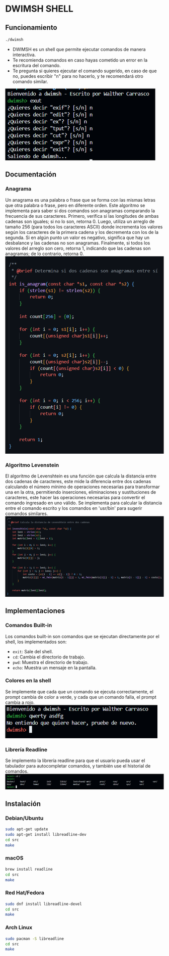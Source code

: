 # DWIMSH SHELL

## Funcionamiento

```bash
./dwimsh
```

- DWIMSH es un shell que permite ejecutar comandos de manera interactiva.
- Te recomienda comandos en caso hayas cometido un error en la escritura del comando.
- Te pregunta si quieres ejecutar el comando sugerido, en caso de que no, puedes escribir "n" para no hacerlo, y te recomendará otro comando similar.

![dwimsh](./img/example.png)


## Documentación


### Anagrama

Un anagrama es una palabra o frase que se forma con las mismas letras que otra palabra o frase, pero en diferente orden.
Este algoritmo se implementa para saber si dos comandos son anagramas comparando la frecuencia de sus caracteres. Primero, verifica si las longitudes de ambas cadenas son iguales; si no lo son, retorna 0. Luego, utiliza un arreglo de tamaño 256 (para todos los caracteres ASCII) donde incrementa los valores según los caracteres de la primera cadena y los decrementa con los de la segunda. Si en algún punto un valor es negativo, significa que hay un desbalance y las cadenas no son anagramas. Finalmente, si todos los valores del arreglo son cero, retorna 1, indicando que las cadenas son anagramas; de lo contrario, retorna 0.
![anagrama](./img/anagrama.png)



### Algoritmo Levenstein

El algoritmo de Levenshtein es una función que calcula la distancia entre dos cadenas de caracteres, este mide la diferencia entre dos cadenas calculando el número mínimo de operaciones necesarias para transformar una en la otra, permitiendo inserciones, eliminaciones y sustituciones de caracteres, este hacer las operaciones necesarias para convertir el comando ingresado en uno válido. Se implementa para calcular la distancia entre el comando escrito y los comandos en 'usr/bin' para sugerir comandos similares.
![levenstein](./img/levenstein.png)


## Implementaciones

### Comandos Built-in

Los comandos built-in son comandos que se ejecutan directamente por el shell, los implementados son:
- `exit`: Sale del shell.
- `cd`: Cambia el directorio de trabajo.
- `pwd`: Muestra el directorio de trabajo.
- `echo`: Muestra un mensaje en la pantalla.

### Colores en la shell
Se implemente que cada que un comando se ejecuta correctamente, el prompt cambia de color a verde, y cada que un comando falla, el prompt cambia a rojo.
![colores](./img/colores.png)

### Librería Readline
Se implemento la librería readline para que el usuario pueda usar el tabulador para autocompletar comandos, y también use el historial de comandos.
![readline](./img/readline.png)











## Instalación

### Debian/Ubuntu

```bash
sudo apt-get update
sudo apt-get install libreadline-dev
cd src
make
```

### macOS

```bash
brew install readline
cd src
make
```


### Red Hat/Fedora
```bash
sudo dnf install libreadline-devel
cd src
make
```

### Arch Linux

```bash
sudo pacman -S libreadline
cd src
make
```

